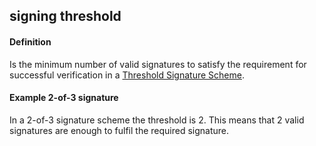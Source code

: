 ## signing threshold

<h4>Definition</h4><p>Is the minimum number of valid signatures to satisfy the requirement for successful verification in a <a href="threshold-signature-scheme">Threshold Signature Scheme</a>.</p><h4>Example 2-of-3 signature</h4><p>In a 2-of-3 signature scheme the threshold is 2. This means that 2 valid signatures are enough to fulfil the required signature.</p>

